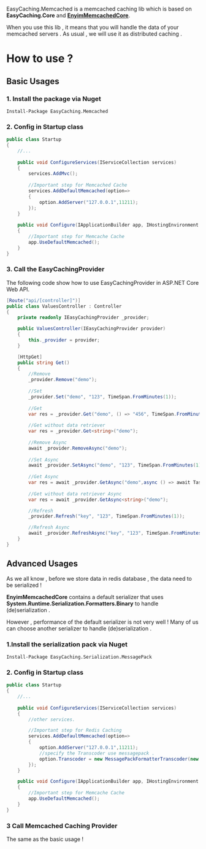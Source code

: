 EasyCaching.Memcached is a memcached caching lib which is based on **EasyCaching.Core** and **[EnyimMemcachedCore](https://github.com/cnblogs/EnyimMemcachedCore)**.

When you use this lib , it means that you will handle the data of your memcached servers . As usual , we will use it as distributed caching .

# How to use ?

## Basic Usages

### 1. Install the package via Nuget

```
Install-Package EasyCaching.Memcached
```

### 2. Config in Startup class

```csharp
public class Startup
{
    //...
    
    public void ConfigureServices(IServiceCollection services)
    {
        services.AddMvc();
        
        //Important step for Memcached Cache
        services.AddDefaultMemcached(option=>
        {                
            option.AddServer("127.0.0.1",11211);            
        });        
    }
    
    public void Configure(IApplicationBuilder app, IHostingEnvironment env)
    {
        //Important step for Memcache Cache
        app.UseDefaultMemcached();    
    }
}
```

### 3. Call the EasyCachingProvider

The following code show how to use EasyCachingProvider in ASP.NET Core Web API.

```csharp
[Route("api/[controller]")]
public class ValuesController : Controller
{
    private readonly IEasyCachingProvider _provider;

    public ValuesController(IEasyCachingProvider provider)
    {
        this._provider = provider;
    }

    [HttpGet]
    public string Get()
    {
        //Remove
        _provider.Remove("demo");
        
        //Set
        _provider.Set("demo", "123", TimeSpan.FromMinutes(1));
            
        //Get
        var res = _provider.Get("demo", () => "456", TimeSpan.FromMinutes(1));
        
        //Get without data retriever
        var res = _provider.Get<string>("demo");
        
        //Remove Async
        await _provider.RemoveAsync("demo");
           
        //Set Async
        await _provider.SetAsync("demo", "123", TimeSpan.FromMinutes(1));   
            
        //Get Async    
        var res = await _provider.GetAsync("demo",async () => await Task.FromResult("456"), TimeSpan.FromMinutes(1));   
        
        //Get without data retriever Async
        var res = await _provider.GetAsync<string>("demo");

        //Refresh
        _provider.Refresh("key", "123", TimeSpan.FromMinutes(1));

        //Refresh Async
        await _provider.RefreshAsync("key", "123", TimeSpan.FromMinutes(1));
    }
}
```

## Advanced Usages

As we all know , before we store data in redis database , the data need to be serialized !

**EnyimMemcachedCore** contains a default serializer that uses **System.Runtime.Serialization.Formatters.Binary** to handle (de)serialization . 

However , performance of the default serializer is not very well ! Many of us can choose another serializer to handle (de)serialization .

### 1.Install the serialization pack via Nuget

```
Install-Package EasyCaching.Serialization.MessagePack
```
 
### 2. Config in Startup class

```csharp
public class Startup
{
    //...
    
    public void ConfigureServices(IServiceCollection services)
    {
        //other services.

        //Important step for Redis Caching       
        services.AddDefaultMemcached(option=>
        {                
            option.AddServer("127.0.0.1",11211);
            //specify the Transcoder use messagepack .
            option.Transcoder = new MessagePackFormatterTranscoder(new DefaultMessagePackSerializer()) ;
        });
    }

    public void Configure(IApplicationBuilder app, IHostingEnvironment env)
    {
        //Important step for Memcache Cache
        app.UseDefaultMemcached();    
    }
}
```

### 3 Call Memcached Caching Provider

The same as the basic usage !

